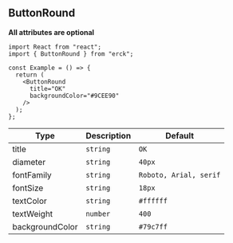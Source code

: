 ## ButtonRound
**All attributes are optional**
```tsx
import React from "react";
import { ButtonRound } from "erck";

const Example = () => {
  return (
    <ButtonRound
      title="OK"
      backgroundColor="#9CEE90"
    />
  );
};
```
| Type | Description | Default |
| ------------- | ------------- | ------------- |
| title  | `string`  | `OK` |
| diameter | `string` | `40px` |
| fontFamily | `string` | `Roboto, Arial, serif` |
| fontSize  | `string`  | `18px` |
| textColor | `string` | `#ffffff` |
| textWeight | `number` | `400` |
| backgroundColor | `string` | `#79c7ff` |
